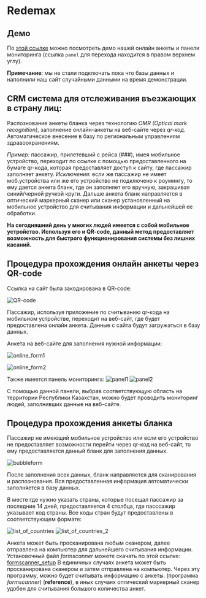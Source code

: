 # Redemax

## Демо
По [этой ссылке](https://anuartb.github.io/crm-alem-hackathon/) можно посмотреть демо нашей онлайн анкеты и панели мониторинга (ссылка `panel` для перехода находится в правом верхнем углу).  

**Примечание**: мы не стали подключать пока что базы данных и наполнили наш сайт случайными данными на время демонстрации.

## CRM система для отслеживания въезжающих в страну лиц:
Распознование анкеты бланка через технологию *OMR (Optical mark recognition)*, заполнение онлайн-анкеты на веб-сайте через *qr-код*. 
Автоматическое внесение в базу по региональным управлениям здравоохранениям.

*Пример:* пассажир, прилетевший с рейса (###), имея мобильное устройство, переходит по ссылке с помощью предоставленного на бумаге qr-кода, которая предоставляет доступ к сайту, где пассажир заполняет анкету. 
*Исключения:* если же пассажир не имеет моб.устройства или же его устройство не подключено к роумингу, то ему дается анкета бланк, где он заполняет его вручную, закрашивая синий/черной ручкой круги. Дальше анкета бланк направляется в оптический маркерный сканер или сканер установленный на мобильное устройство для считывания информации и дальнейшей ее обработки.

**На сегодняшний день у многих людей имеется с собой мобильное устройство. Используя его и QR-code, данный метод предоставляет возможность для быстрого функционирования системы без лишних касаний.**

## Процедура прохождения онлайн анкеты через QR-code

Ссылка на сайт была закодирована в QR-code:

![QR-code](https://github.com/AnuarTB/crm-alem-hackathon/blob/master/qr-code.png)

Пассажир, используя приложение по считыванию qr-кода на мобильном устройстве, переходит на веб-сайт, где будет предоставлена онлайн анкета. Данные с сайта будут загружаться в базу данных.

Анкета на веб-сайте для заполнения нужной информации:

![online_form1](https://github.com/AnuarTB/crm-alem-hackathon/blob/master/online_form1.png)

![online_form2](https://github.com/AnuarTB/crm-alem-hackathon/blob/master/online_form2.png)

Также имеется панель мониторинга:
![panel1](https://github.com/AnuarTB/crm-alem-hackathon/blob/master/panel1.png)
![panel2](https://github.com/AnuarTB/crm-alem-hackathon/blob/master/panel2.png)

С помощью данной панели, выбрав соответствующую область на территории Республики Казахстан, можно будет проводить мониторинг людей, заполнивших данные на веб-сайте.

## Процедура прохождения анкеты бланка
Пассажир не имеющий мобильное устройство или если его устройство не предоставляет возможности перейти через qr-код на веб-сайт, то ему предоставляется данный бланк для заполнения данных. 

![bubbleform](https://github.com/AnuarTB/crm-alem-hackathon/blob/master/new_blank.jpg)

После заполнения всех данных, бланк направляется для сканирования и распознования. Вся предоставленная информация автоматически заполняется в базу данных.

В месте где нужно указать страны, которые посещал пассажир за последние  14 дней, предоставляется 4 столбца, где пасссажир указывает код страны. Все коды стран будут предоставлены в соответствующем формате:

![list_of_countries](https://github.com/AnuarTB/crm-alem-hackathon/blob/master/list_of_countries.png)
![list_of_countries_2](https://github.com/AnuarTB/crm-alem-hackathon/blob/master/list_of_countries_2.png)

Анкета может быть просканирована любым сканером, далее отправлена на компьютер для дальнейшего считывания информации.
Установочный файл *formscanner* можете скачать по этой ссылке: [formscanner_setup](https://github.com/AnuarTB/crm-alem-hackathon/blob/master/formscanner-1.1.3-setup.exe)
В единичных случаях анкета может быть просканирована сканером и затем отправлена на компьютер. Через эту программу, можно будет считывать информацию с анкеты. (программа *formscanner*) (**reference**), в иных случаях оптический маркерный сканер удобен для считывания большого количества анкет.
